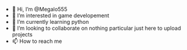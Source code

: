 - 👋 Hi, I’m @Megalo555
- 👀 I’m interested in game developement
- 🌱 I’m currently learning python
- 💞️ I’m looking to collaborate on nothing particular just here to upload projects
- 📫 How to reach me 

<!---
I have nothing
--->
